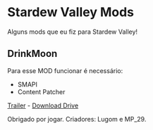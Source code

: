# Stardew Valley Mods
Alguns mods que eu fiz para Stardew Valley!

## DrinkMoon


Para esse MOD funcionar é necessário:
- SMAPI
- Content Patcher

[Trailer](https://www.youtube.com/watch?v=srWmRXeBRQU&ab_channel=Lugom) - [Download Drive](https://drive.google.com/file/d/1Yvf0Wue0waUEomQQh1s6AAIgbW1NwTmX/view?usp=sharing)

Obrigado por jogar.
Criadores: Lugom e MP_29.
